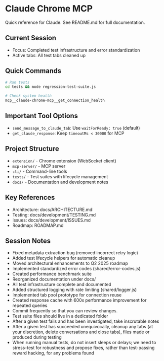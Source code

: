 # Claude Chrome MCP

Quick reference for Claude. See README.md for full documentation.

## Current Session
- Focus: Completed test infrastructure and error standardization
- Active tabs: All test tabs cleaned up

## Quick Commands
```bash
# Run tests
cd tests && node regression-test-suite.js

# Check system health
mcp__claude-chrome-mcp__get_connection_health
```

## Important Tool Options
- `send_message_to_claude_tab`: Use `waitForReady: true` (default)
- `get_claude_response`: Keep `timeoutMs < 30000` for MCP

## Project Structure
- `extension/` - Chrome extension (WebSocket client)
- `mcp-server/` - MCP server
- `cli/` - Command-line tools
- `tests/` - Test suites with lifecycle management
- `docs/` - Documentation and development notes

## Key References
- Architecture: docs/ARCHITECTURE.md
- Testing: docs/development/TESTING.md  
- Issues: docs/development/ISSUES.md
- Roadmap: ROADMAP.md

## Session Notes
- Fixed metadata extraction bug (removed incorrect retry logic)
- Added test lifecycle helpers for automatic cleanup
- Moved architectural enhancements to Q2 2025 roadmap
- Implemented standardized error codes (shared/error-codes.js)
- Created performance benchmark suite
- Reorganized documentation under docs/
- All test infrastructure complete and documented
- Added structured logging with rate limiting (shared/logger.js)
- Implemented tab pool prototype for connection reuse
- Created response cache with 600x performance improvement for repeated queries
- Commit frequently so that you can review changes.
- Test suite files should live in a dedicated folder
- After a given test fails and has been investigated, take inscrutable notes
- After a given test has succeeded unequivocally, cleanup any tabs (at your discretion, delete conversations and close tabs), files made or produced during testing
- When running manual tests, do not insert sleeps or delays; we need to stress-test for robustness and propose fixes, rather than test-passing reward hacking, for any problems found